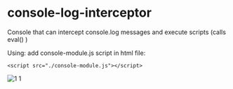 # console-log-interceptor
Console that can intercept console.log messages and execute scripts (calls eval() )

Using:
add console-module.js script in html file:
```
<script src="./console-module.js"></script>
```

![1 1](https://github.com/self-related/console-log-interceptor/assets/105994362/a0c050e6-e95b-47f8-aa7a-7dd2f5ad45cd)

